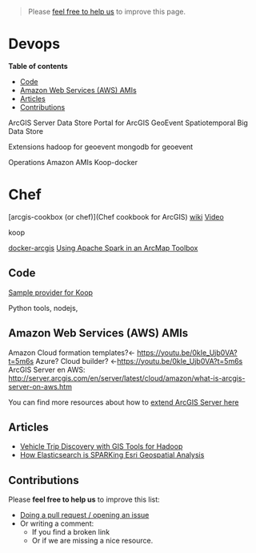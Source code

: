 > Please [feel free to help us](#contributions) to improve this page.

# Devops
<!-- START doctoc generated TOC please keep comment here to allow auto update -->
<!-- DON'T EDIT THIS SECTION, INSTEAD RE-RUN doctoc TO UPDATE -->
**Table of contents**

- [Code](#code)
- [Amazon Web Services (AWS) AMIs](#amazon-web-services-aws-amis)
- [Articles](#articles)
- [Contributions](#contributions)

<!-- END doctoc generated TOC please keep comment here to allow auto update -->


ArcGIS Server
Data Store
Portal for ArcGIS
GeoEvent
Spatiotemporal Big Data Store

Extensions
hadoop for geoevent
mongodb for geoevent

Operations
Amazon AMIs
Koop-docker

# Chef
[arcgis-cookbox (or chef)](Chef cookbook for ArcGIS)
[wiki](https://github.com/esri/arcgis-cookbook/wiki)
[Video](https://www.youtube.com/watch?v=0kIe_Ujb0VA&feature=youtu.be)

koop

[docker-arcgis](https://github.com/mraad/docker-arcgis)
[Using Apache Spark in an ArcMap Toolbox](https://github.com/mraad/SparkProject)

## Code
[Sample provider for Koop](https://github.com/koopjs/koop-sample-provider)

Python tools, nodejs,



## Amazon Web Services (AWS) AMIs
Amazon Cloud formation templates?<- https://youtu.be/0kIe_Ujb0VA?t=5m6s
Azure? Cloud builder? <-https://youtu.be/0kIe_Ujb0VA?t=5m6s
ArcGIS Server en AWS:
http://server.arcgis.com/en/server/latest/cloud/amazon/what-is-arcgis-server-on-aws.htm

You can find more resources about how to [extend ArcGIS Server here](../arcgis/products/arcgis-enterprise/arcgis-server/README.md)

## Articles
* [Vehicle Trip Discovery with GIS Tools for Hadoop](https://blogs.esri.com/esri/arcgis/2013/08/09/vehicle-trip-discovery-with-gis-tools-for-hadoop/)
* [How Elasticsearch is SPARKing Esri Geospatial Analysis](https://www.elastic.co/elasticon/tour/2015/los-angeles/how-elasticsearch-is-sparking-our-geospatial-analysis-an-esri-story)

## Contributions
Please **feel free to help us** to improve this list:

* [Doing a pull request / opening an issue](https://github.com/hhkaos/awesome-arcgis#contributions)
* Or writing a comment:
  * If you find a broken link
  * Or if we are missing a nice resource.
